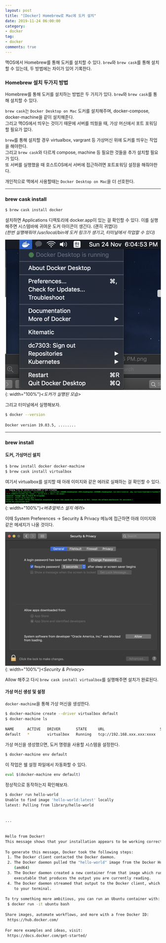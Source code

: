 ```yaml
---
layout: post
title: "[Docker] Homebrew로 Mac에 도커 설치"
date: 2019-11-24 06:00:00
category: 
- docker
tag:
- docker
comments: true
---
```



맥OS에서 Homebrew를 통해 도커를 설치할 수 있다. `brew`와 `brew cask`를 통해 설치할 수 있는데, 두 방법에는 차이가 있어 기록한다.


### Homebrew 설치 두가지 방법
Homebrew를 통해 도커를 설치하는 방법은 두 가지가 있다. `brew`와 `brew cask`를 통해 설치할 수 있다.

`brew cask`는 `Docker Desktop on Mac` 도커를 설치해주며, docker-compose, docker-machine을 같이 설치해준다.  
그리고 맥OS에서 띄우는 것이기 때문에 서버를 띄웠을 때, 가상 머신에서 포트 포워딩할 필요가 없다.

`brew`를 통해 설치할 경우 virtualbox, vargrant 등 가상머신 위에 도커를 띄우는 작업을 해야한다.  
그리고 `brew cask`와 다르게 compose, machine 등 필요한 것들을 추가 설치할 필요가 있다.  
또 서버를 실행했을 때 호스트OS에서 서버에 접근하려면 포트포워딩 설정을 해줘야한다.

개인적으로 맥에서 사용할때는 `Docker Desktop on Mac`을 더 선호한다.

---

### brew cask install
```bash
$ brew cask install docker
```
설치하면 Applications 디렉토리에 docker.app이 있는 걸 확인할 수 있다. 이를 실행해주면 시스템바에 귀여운 도커 아이콘이 생긴다. (괜히 귀엽다)  
*(한번 실행해줘야 /usr/local/bin에 도커 링크가 생기고, 터미널에서 작업할 수 있다)*

![docker-run](/assets/images/post/docker-run.png){: width="100%"}*\<도커가 실행된 모습\>*

그리고 터미널에서 실행해보자.

```bash
$ docker --version

Docker version 19.03.5, ........
```

---


### brew install

#### 도커, 가상머신 설치
```bash
$ brew install docker docker-machine
$ brew cask install virtualbox
```

여기서 virtualbox를 설치할 때 아래 이미지와 같은 에러로 실패하는 걸 확인할 수 있다.

![vm-setup-error](/assets/images/post/vmSetupError.png){: width="100%"}*\<버츄얼박스 설치 에러\>*

이때 System Preferences -> Security & Privacy 메뉴에 접근하면 아래 이미지와 같은 메세지가 나올 것이다.

![vm-setup-solution](/assets/images/post/vmSetupSolution.png){: width="100%"}*\<Security & Privacy\>*

Allow 해주고 다시 `brew cask install virtualbox`를 실행해주면 설치가 완료된다.

#### 가상 머신 생성 및 설정
`docker-machine`을 통해 가상 머신을 생성한다.

```bash
$ docker-machine create --driver virtualbox default
$ docker-machine ls

NAME      ACTIVE   DRIVER       STATE     URL                         SWARM   DOCKER     ERRORS
default   *        virtualbox   Running   tcp://192.168.xxx.xxx:xxxx          v19.03.5
```

가상 머신을 생성했으면, 도커 명령을 사용할 시스템을 설정한다.

```bash
$ docker-machine env default
```

이 작업은 쉘 설정 파일에서 자동화할 수 있다.

```bash
eval $(docker-machine env default)
```

정상적으로 동작하는지 확인해보자.

```bash
$ docker run hello-world
Unable to find image 'hello-world:latest' locally
latest: Pulling from library/hello-world


...


Hello from Docker!
This message shows that your installation appears to be working correctly.

To generate this message, Docker took the following steps:
 1. The Docker client contacted the Docker daemon.
 2. The Docker daemon pulled the "hello-world" image from the Docker Hub.
    (amd64)
 3. The Docker daemon created a new container from that image which runs the
    executable that produces the output you are currently reading.
 4. The Docker daemon streamed that output to the Docker client, which sent it
    to your terminal.

To try something more ambitious, you can run an Ubuntu container with:
 $ docker run -it ubuntu bash

Share images, automate workflows, and more with a free Docker ID:
 https://hub.docker.com/

For more examples and ideas, visit:
 https://docs.docker.com/get-started/
```


